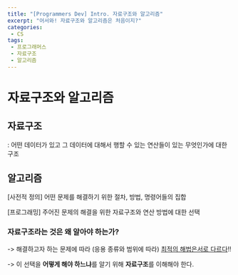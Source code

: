 ```yaml
---
title: "[Programmers Dev] Intro. 자료구조와 알고리즘"
excerpt: "어서와! 자료구조와 알고리즘은 처음이지?"
categories:
 - CS
tags:
 - 프로그래머스
 - 자료구조
 - 알고리즘
---
```


# 자료구조와 알고리즘



## 자료구조

: 어떤 데이터가 있고 그 데이터에 대해서 행할 수 있는 연산들이 있는 무엇인가에 대한 구조





## 알고리즘

[사전적 정의] 어떤 문제를 해결하기 위한 절차, 방법, 명령어들의 집합 

[프로그래밍] 주어진 문제의 해결을 위한 자료구조와 연산 방법에 대한 선택



### 자료구조라는 것은 왜 알아야 하는가?

-> 해결하고자 하는 문제에 따라 (응용 종류와 범위에 따라) <u>최적의 해법은서로 다르다</u>!!

-> 이 선택을 **어떻게 해야 하느냐**를 알기 위해 **자료구조**를 이해해야 한다.